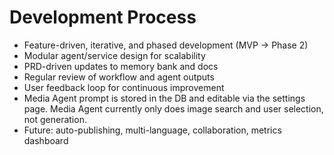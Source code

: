 # Development Process

- Feature-driven, iterative, and phased development (MVP → Phase 2)
- Modular agent/service design for scalability
- PRD-driven updates to memory bank and docs
- Regular review of workflow and agent outputs
- User feedback loop for continuous improvement
- Media Agent prompt is stored in the DB and editable via the settings page. Media Agent currently only does image search and user selection, not generation.
- Future: auto-publishing, multi-language, collaboration, metrics dashboard
